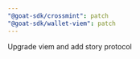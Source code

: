 ```yaml
---
"@goat-sdk/crossmint": patch
"@goat-sdk/wallet-viem": patch
---
```


Upgrade viem and add story protocol
